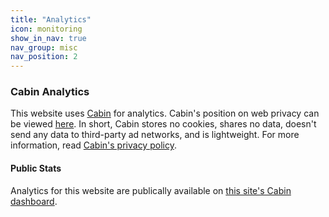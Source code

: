 ```yaml
---
title: "Analytics"
icon: monitoring
show_in_nav: true
nav_group: misc
nav_position: 2
---
```

### Cabin Analytics
This website uses [Cabin](https://withcabin.com) for analytics. Cabin's position on web privacy can be viewed [here](https://withcabin.com/privacy/attkzach.gay). In short, Cabin stores no cookies, shares no data, doesn't send any data to third-party ad networks, and is lightweight. For more information, read [Cabin's privacy policy](https://withcabin.com/privacy).

#### Public Stats
Analytics for this website are publically available on [this site's Cabin dashboard](https://withcabin.com/public/ZAU9fIxK1lNK).